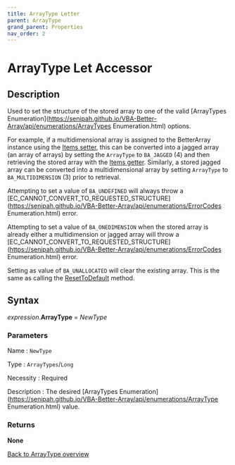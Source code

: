 ```yaml
---
title: ArrayType Letter
parent: ArrayType
grand_parent: Properties
nav_order: 2
---
```


# ArrayType Let Accessor

## Description

Used to set the structure of the stored array to one of the valid [ArrayTypes Enumeration](https://senipah.github.io/VBA-Better-Array/api/enumerations/ArrayTypes Enumeration.html) options.

For example, if a multidimensional array is assigned to the BetterArray instance using the [Items setter](https://senipah.github.io/VBA-Better-Array/api/properties/item/Item/item_setter.html), this can be converted into a jagged array (an array of arrays) by setting the `ArrayType` to `BA_JAGGED` (4) and then retrieving the stored array with the [Items getter](https://senipah.github.io/VBA-Better-Array/api/properties/item/Item/item_getter.html). Similarly, a stored jagged array can be converted into a multidimensional array by setting `ArrayType` to `BA_MULTIDIMENSION` (3) prior to retrieval.

Attempting to set a value of `BA_UNDEFINED` will always throw a [EC_CANNOT_CONVERT_TO_REQUESTED_STRUCTURE](https://senipah.github.io/VBA-Better-Array/api/enumerations/ErrorCodes Enumeration.html) error.

Attempting to set a value of `BA_ONEDIMENSION` when the stored array is already either a multidimension or jagged array will throw a [EC_CANNOT_CONVERT_TO_REQUESTED_STRUCTURE](https://senipah.github.io/VBA-Better-Array/api/enumerations/ErrorCodes Enumeration.html) error.

Setting as value of `BA_UNALLOCATED` will clear the existing array. This is the same as calling the [ResetToDefault](https://senipah.github.io/VBA-Better-Array/api/methods/ResetToDefault.html) method.


## Syntax

*expression*.**ArrayType** = *NewType*

### Parameters

Name 
: `NewType`

Type
: `ArrayTypes`/`Long`

Necessity
: Required

Description
: The desired [ArrayTypes Enumeration](https://senipah.github.io/VBA-Better-Array/api/enumerations/ArrayType Enumeration.html) value.


### Returns

**None**

[Back to ArrayType overview](https://senipah.github.io/VBA-Better-Array/api/properties/items/Items)